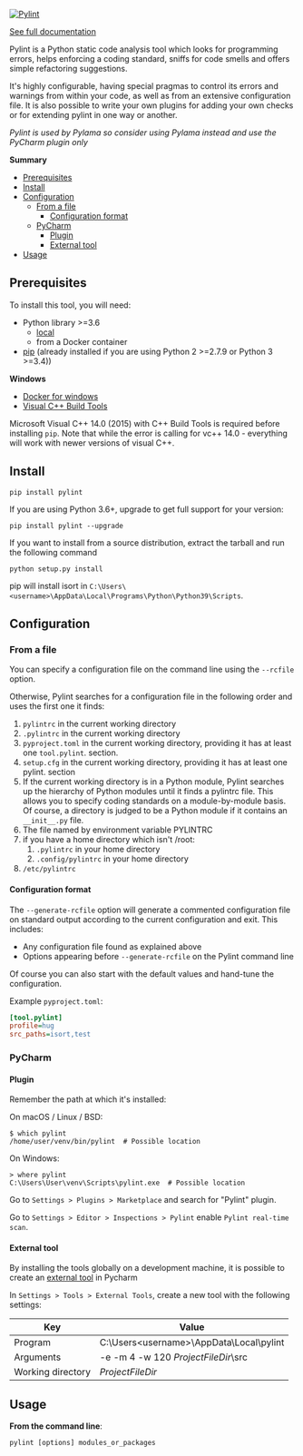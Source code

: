[![Pylint](https://www.pylint.org/pylint.svg)](https://github.com/PyCQA/pylint)

[See full documentation](http://pylint.pycqa.org/en/latest/)

Pylint is a Python static code analysis tool which looks for programming errors, helps enforcing a coding standard, sniffs for code smells and offers simple refactoring suggestions.

It's highly configurable, having special pragmas to control its errors and warnings from within your code, as well as from an extensive configuration file.
It is also possible to write your own plugins for adding your own checks or for extending pylint in one way or another.

*Pylint is used by Pylama so consider using Pylama instead and use the PyCharm plugin only*

**Summary**

- [Prerequisites](#prerequisites)
- [Install](#install)
- [Configuration](#configuration)
  - [From a file](#from-a-file)
    - [Configuration format](#configuration-format)
  - [PyCharm](#pycharm)
    - [Plugin](#plugin)
    - [External tool](#external-tool)
- [Usage](#usage)

## Prerequisites

To install this tool, you will need:
- Python library >=3.6
    - [local](https://www.python.org/downloads/)
    - from a Docker container
- [pip](https://pip.pypa.io/en/stable/installing/) (already installed if you are using Python 2 >=2.7.9 or Python 3 >=3.4))

**Windows**

- [Docker for windows](https://docs.docker.com/docker-for-windows/)
- [Visual C++ Build Tools](https://visualstudio.microsoft.com/visual-cpp-build-tools/)

Microsoft Visual C++ 14.0 (2015) with C++ Build Tools is required before installing `pip`.
Note that while the error is calling for vc++ 14.0 - everything will work with newer versions of visual C++.

## Install

```shell script
pip install pylint
```

If you are using Python 3.6+, upgrade to get full support for your version:

```shell script
pip install pylint --upgrade
```

If you want to install from a source distribution, extract the tarball and run the following command

```shell script
python setup.py install
```

pip will install isort in `C:\Users\<username>\AppData\Local\Programs\Python\Python39\Scripts`.

## Configuration

### From a file

You can specify a configuration file on the command line using the `--rcfile` option.

Otherwise, Pylint searches for a configuration file in the following order and uses the first one it finds:

1. `pylintrc` in the current working directory
2. `.pylintrc` in the current working directory
3. `pyproject.toml` in the current working directory, providing it has at least one `tool.pylint`. section.
4. `setup.cfg` in the current working directory, providing it has at least one pylint. section
5. If the current working directory is in a Python module, Pylint searches up the hierarchy of Python modules until it finds a pylintrc file.
This allows you to specify coding standards on a module-by-module basis.
Of course, a directory is judged to be a Python module if it contains an `__init__.py` file.
6. The file named by environment variable PYLINTRC
7. if you have a home directory which isn't /root:
    1. `.pylintrc` in your home directory
    2. `.config/pylintrc` in your home directory
8. `/etc/pylintrc`

#### Configuration format

The `--generate-rcfile` option will generate a commented configuration file on standard output according to the current configuration and exit.
This includes:

- Any configuration file found as explained above
- Options appearing before `--generate-rcfile` on the Pylint command line

Of course you can also start with the default values and hand-tune the configuration.

Example `pyproject.toml`:

```cfg
[tool.pylint]
profile=hug
src_paths=isort,test
```

### PyCharm

#### Plugin

Remember the path at which it's installed:

On macOS / Linux / BSD:
```shell script
$ which pylint
/home/user/venv/bin/pylint  # Possible location
```

On Windows:
```shell script
> where pylint
C:\Users\User\venv\Scripts\pylint.exe  # Possible location
```

Go to `Settings > Plugins > Marketplace` and search for "Pylint" plugin.

Go to `Settings > Editor > Inspections > Pylint` enable `Pylint real-time scan`.

#### External tool

By installing the tools globally on a development machine, it is possible to create an [external tool](https://www.jetbrains.com/help/pycharm/settings-tools-external-tools.html) in Pycharm

In `Settings > Tools > External Tools`, create a new tool with the following settings:

| Key | Value |
| ------ | ------ |
| Program | C:\Users\<username>\AppData\Local\pylint |
| Arguments | -e -m 4 -w 120 $ProjectFileDir$\src |
| Working directory | $ProjectFileDir$ |

## Usage

**From the command line**:

```shell script
pylint [options] modules_or_packages
```
